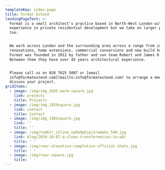 ```yaml
---
templateKey: index-page
title: Format Extend
landingPageText: >-
  Format is a small architect’s practice based in North-West London with great
  experience in private residential development but we take on larger projects
  too. 


  We work across London and the surrounding area across a range from internal
  renovations, home extensions, commercial conversions and new build houses.
  Format was founded in 2012 by father and son team Robert and James O’Hara.
  Between them they have over 45 years architectural experience. 


  Please call us on 020 7625 5007 or [email
  info@formatextend.com](mailto:info@formatextend.com) to arrange a meeting and
  discuss your project.
gridItems:
  - image: /img/img_2695-warm-square.jpg
    link: projects
    title: Projects
  - image: /img/img_1829square.jpg
    link: contact
    title: Contact
  - image: /img/img_1982square.jpg
    link: ''
    title: ''
  - image: /img/tumblr_inline_np9w9pbjpz1rwmaks_540.jpg
    link: blog/2019-10-07-a-clean-transformation-in-w9/
    title: ' '
  - image: /img/rear-elevation-completion-official-shots.jpg
    title: ' '
  - image: /img/rear-square.jpg
    title: ' '
---
```


